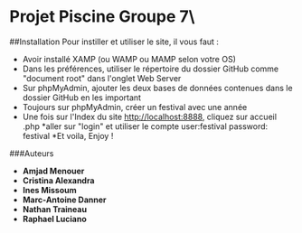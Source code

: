 # Projet Piscine Groupe 7\
##Installation
Pour instiller et utiliser le site, il vous faut :
* Avoir installé XAMP (ou WAMP ou MAMP selon votre OS)
* Dans les préférences, utiliser le répertoire du dossier GitHub comme "document root" dans l'onglet Web Server
* Sur phpMyAdmin, ajouter les deux bases de données contenues dans le dossier GitHub en les important
* Toujours sur phpMyAdmin, créer un festival avec une année
* Une fois sur l'Index du site [http://localhost:8888](http://localhost:8888), cliquez sur accueil .php
*aller sur "login" et utiliser le compte user:festival password: festival
*Et voila, Enjoy !

###Auteurs
* **Amjad Menouer**
* **Cristina Alexandra**
* **Ines Missoum**
* **Marc-Antoine Danner**
* **Nathan Traineau**
* **Raphael Luciano**



